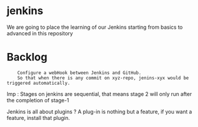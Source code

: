 # jenkins

We are going to place the learning of our Jenkins starting from basics to advanced in this repository



# Backlog 

```
    Configure a webHook between Jenkins and GitHub.
    So that when there is any commit on xyz-repo, jenins-xyx would be triggered automatically.
```


Imp : Stages on jenkins are sequential, that means stage 2 will only run after the completion of stage-1 


Jenkins is all about plugins ?
A plug-in is nothing but a feature, if you want a feature, install that plugin.

